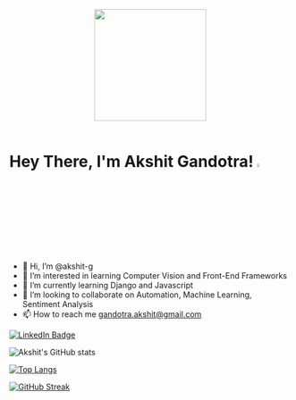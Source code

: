 <div id="header" align="center">
  <img src="https://media.giphy.com/media/3kPDmoWdBpQPNhCnUG/giphy.gif" width="200"/>
</div>
<br>
<h1>
  Hey There, I'm Akshit Gandotra!
  <img src="https://media.giphy.com/media/hvRJCLFzcasrR4ia7z/giphy.gif" width="4%"/>
</h1>

- 👋 Hi, I’m @akshit-g
- 👀 I’m interested in learning Computer Vision and Front-End Frameworks
- 🌱 I’m currently learning Django and Javascript
- 💞️ I’m looking to collaborate on Automation, Machine Learning, Sentiment Analysis
- 📫 How to reach me gandotra.akshit@gmail.com

<div id="badges">
  <a href="https://in.linkedin.com/in/akshitgandotra">
    <img src="https://img.shields.io/badge/LinkedIn-blue?style=for-the-badge&logo=linkedin&logoColor=white" alt="LinkedIn Badge"/>
  </a>
</div>


<!---
akshit-g/akshit-g is a ✨ special ✨ repository because its `README.md` (this file) appears on your GitHub profile.
You can click the Preview link to take a look at your changes.
--->
<img src="https://komarev.com/ghpvc/?username=akshit-g&style=flat-square&color=blue" alt=""/>

![Akshit's GitHub stats](https://github-readme-stats.vercel.app/api?username=akshit-g&theme=aura&show_icons=true)

[![Top Langs](https://github-readme-stats.vercel.app/api/top-langs/?username=akshit-g&layout=compact&theme=aura)](https://github.com/akshit-g)

[![GitHub Streak](http://github-readme-streak-stats.herokuapp.com?user=akshit-g&theme=elegant)](https://git.io/streak-stats)
